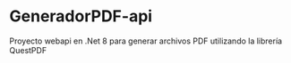 # GeneradorPDF-api
Proyecto webapi en .Net 8 para generar archivos PDF utilizando la librería QuestPDF
